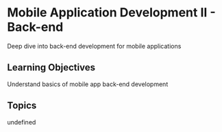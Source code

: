 # Mobile Application Development II - Back-end

Deep dive into back-end development for mobile applications

## Learning Objectives
Understand basics of mobile app back-end development

## Topics
undefined